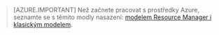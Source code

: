 > [AZURE.IMPORTANT] Než začnete pracovat s prostředky Azure, seznamte se s těmito modly nasazení: [modelem Resource Manager i klasickým modelem](../articles/resource-manager-deployment-model.md).


<!--HONumber=Aug16_HO4-->


